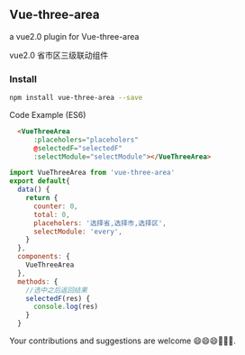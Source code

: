 ## Vue-three-area

a vue2.0 plugin for Vue-three-area

vue2.0 省市区三级联动组件

### Install

``` bash
npm install vue-three-area --save
```

Code Example (ES6)
``` html
  <VueThreeArea 
      :placeholers="placeholers" 
      @selectedF="selectedF"
      :selectModule="selectModule"></VueThreeArea>
```
``` js
import VueThreeArea from 'vue-three-area'
export default{
  data() {
    return {
      counter: 0,
      total: 0,
      placeholers: '选择省,选择市,选择区',
      selectModule: 'every',
    }
  },
  components: {
    VueThreeArea
  },
  methods: {
    //选中之后返回结果
    selectedF(res) {
      console.log(res)
    }
  }
```
Your contributions and suggestions are welcome 😄😄😄💐💐💐.


